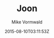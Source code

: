 ---
title: "Joon"
github: https://github.com/vormwald/joon
demo: http://vormwald.github.io/joon/
author: Mike Vormwald

ssg:
  - Jekyll
cms:
  - No Cms
date: 2015-08-10T03:11:53Z
github_branch: master
description: "Roon theme for Jekyll"
stale: true
---